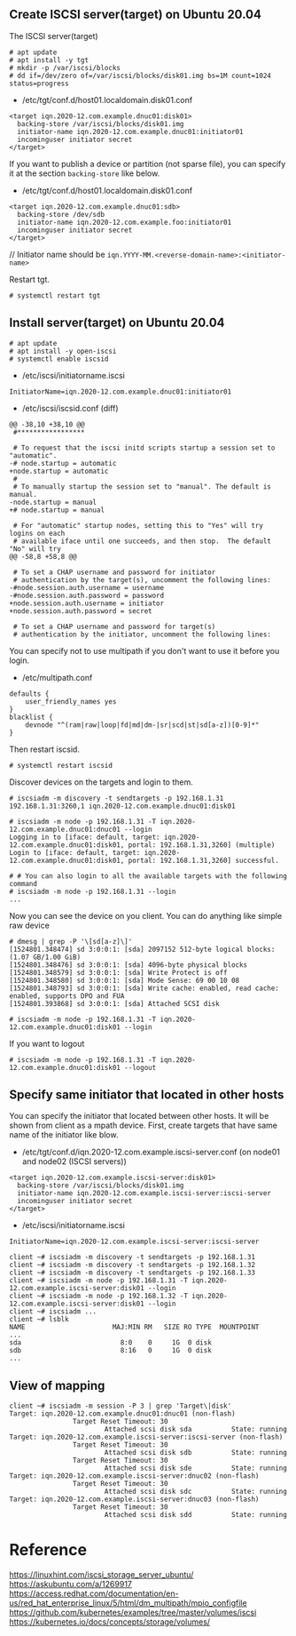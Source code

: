
## Create ISCSI server(target) on Ubuntu 20.04

The ISCSI server(target)

```
# apt update
# apt install -y tgt
# mkdir -p /var/iscsi/blocks
# dd if=/dev/zero of=/var/iscsi/blocks/disk01.img bs=1M count=1024 status=progress
```

* /etc/tgt/conf.d/host01.localdomain.disk01.conf
```
<target iqn.2020-12.com.example.dnuc01:disk01>
  backing-store /var/iscsi/blocks/disk01.img
  initiator-name iqn.2020-12.com.example.dnuc01:initiator01
  incominguser initiator secret
</target>
```

If you want to publish a device or partition (not sparse file), you can specify it at the section `backing-store` like below.

* /etc/tgt/conf.d/host01.localdomain.disk01.conf
```
<target iqn.2020-12.com.example.dnuc01:sdb>
  backing-store /dev/sdb
  initiator-name iqn.2020-12.com.example.foo:initiator01
  incominguser initiator secret
</target>
```

// Initiator name should be `iqn.YYYY-MM.<reverse-domain-name>:<initiator-name>`

Restart tgt.

```
# systemctl restart tgt
```

## Install server(target) on Ubuntu 20.04

```
# apt update
# apt install -y open-iscsi
# systemctl enable iscsid
```

* /etc/iscsi/initiatorname.iscsi
```
InitiatorName=iqn.2020-12.com.example.dnuc01:initiator01
```

* /etc/iscsi/iscsid.conf (diff)
```
@@ -38,10 +38,10 @@
 #*****************

 # To request that the iscsi initd scripts startup a session set to "automatic".
-# node.startup = automatic
+node.startup = automatic
 #
 # To manually startup the session set to "manual". The default is manual.
-node.startup = manual
+# node.startup = manual

 # For "automatic" startup nodes, setting this to "Yes" will try logins on each
 # available iface until one succeeds, and then stop.  The default "No" will try
@@ -58,8 +58,8 @@

 # To set a CHAP username and password for initiator
 # authentication by the target(s), uncomment the following lines:
-#node.session.auth.username = username
-#node.session.auth.password = password
+node.session.auth.username = initiator
+node.session.auth.password = secret

 # To set a CHAP username and password for target(s)
 # authentication by the initiator, uncomment the following lines:
```

You can specify not to use multipath if you don't want to use it before you login.

* /etc/multipath.conf
```
defaults {
    user_friendly_names yes
}
blacklist {
    devnode "^(ram|raw|loop|fd|md|dm-|sr|scd|st|sd[a-z])[0-9]*"
}
```

Then restart iscsid.

```
# systemctl restart iscsid
```

Discover devices on the targets and login to them.

```
# iscsiadm -m discovery -t sendtargets -p 192.168.1.31
192.168.1.31:3260,1 iqn.2020-12.com.example.dnuc01:disk01

# iscsiadm -m node -p 192.168.1.31 -T iqn.2020-12.com.example.dnuc01:dnuc01 --login
Logging in to [iface: default, target: iqn.2020-12.com.example.dnuc01:disk01, portal: 192.168.1.31,3260] (multiple)
Login to [iface: default, target: iqn.2020-12.com.example.dnuc01:disk01, portal: 192.168.1.31,3260] successful.

# # You can also login to all the available targets with the following command
# iscsiadm -m node -p 192.168.1.31 --login
...
```

Now you can see the device on you client.
You can do anything like simple raw device

```
# dmesg | grep -P '\[sd[a-z]\]'
[1524801.348474] sd 3:0:0:1: [sda] 2097152 512-byte logical blocks: (1.07 GB/1.00 GiB)
[1524801.348476] sd 3:0:0:1: [sda] 4096-byte physical blocks
[1524801.348579] sd 3:0:0:1: [sda] Write Protect is off
[1524801.348580] sd 3:0:0:1: [sda] Mode Sense: 69 00 10 08
[1524801.348793] sd 3:0:0:1: [sda] Write cache: enabled, read cache: enabled, supports DPO and FUA
[1524801.393868] sd 3:0:0:1: [sda] Attached SCSI disk
```

```
# iscsiadm -m node -p 192.168.1.31 -T iqn.2020-12.com.example.dnuc01:disk01 --login
```

If you want to logout

```
# iscsiadm -m node -p 192.168.1.31 -T iqn.2020-12.com.example.dnuc01:disk01 --logout
```

## Specify same initiator that located in other hosts

You can specify the initiator that located between other hosts.
It will be shown from client as a mpath device.
First, create targets that have same name of the initiator like blow.

* /etc/tgt/conf.d/iqn.2020-12.com.example.iscsi-server.conf (on node01 and node02 (ISCSI servers))
```
<target iqn.2020-12.com.example.iscsi-server:disk01>
  backing-store /var/iscsi/blocks/disk01.img
  initiator-name iqn.2020-12.com.example.iscsi-server:iscsi-server
  incominguser initiator secret
</target>
```

* /etc/iscsi/initiatorname.iscsi
```
InitiatorName=iqn.2020-12.com.example.iscsi-server:iscsi-server
```

```
client ~# iscsiadm -m discovery -t sendtargets -p 192.168.1.31
client ~# iscsiadm -m discovery -t sendtargets -p 192.168.1.32
client ~# iscsiadm -m discovery -t sendtargets -p 192.168.1.33
client ~# iscsiadm -m node -p 192.168.1.31 -T iqn.2020-12.com.example.iscsi-server:disk01 --login
client ~# iscsiadm -m node -p 192.168.1.32 -T iqn.2020-12.com.example.iscsi-server:disk01 --login
client ~# iscsiadm ...
client ~# lsblk
NAME                      MAJ:MIN RM   SIZE RO TYPE  MOUNTPOINT
...
sda                         8:0    0     1G  0 disk
sdb                         8:16   0     1G  0 disk
...
```

## View of mapping

```
client ~# iscsiadm -m session -P 3 | grep 'Target\|disk'
Target: iqn.2020-12.com.example.dnuc01:dnuc01 (non-flash)
                Target Reset Timeout: 30
                        Attached scsi disk sda          State: running
Target: iqn.2020-12.com.example.iscsi-server:iscsi-server (non-flash)
                Target Reset Timeout: 30
                        Attached scsi disk sdb          State: running
                Target Reset Timeout: 30
                        Attached scsi disk sde          State: running
Target: iqn.2020-12.com.example.iscsi-server:dnuc02 (non-flash)
                Target Reset Timeout: 30
                        Attached scsi disk sdc          State: running
Target: iqn.2020-12.com.example.iscsi-server:dnuc03 (non-flash)
                Target Reset Timeout: 30
                        Attached scsi disk sdd          State: running
```

# Reference
https://linuxhint.com/iscsi_storage_server_ubuntu/
https://askubuntu.com/a/1269917
https://access.redhat.com/documentation/en-us/red_hat_enterprise_linux/5/html/dm_multipath/mpio_configfile
https://github.com/kubernetes/examples/tree/master/volumes/iscsi
https://kubernetes.io/docs/concepts/storage/volumes/
